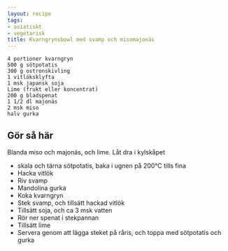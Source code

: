 ```yaml
---
layout: recipe
tags:
- asiatiskt
- vegetarisk
title: Kvarngrynsbowl med svamp och misomajonäs
---
```



```
4 portioner kvarngryn
500 g sötpotatis
300 g ostronskivling
1 vitlöksklyfta
1 msk japansk soja
Lime (frukt eller koncentrat)
200 g bladspenat
1 1/2 dl majonäs
2 msk miso
halv gurka
```

## Gör så här
Blanda miso och majonäs, och lime. Låt dra i kylskåpet
* skala och tärna sötpotatis, baka i ugnen på 200°C tills fina
* Hacka vitlök
* Riv svamp
* Mandolina gurka
* Koka kvarngryn
* Stek svamp, och tillsätt hackad vitlök
* Tillsätt soja, och ca 3 msk vatten
* Rör ner spenat i stekpannan
* Tillsätt lime
* Servera genom att lägga steket på råris, och toppa med sötpotatis och gurka
